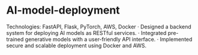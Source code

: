 # AI-model-deployment
 Technologies: FastAPI, Flask, PyTorch, AWS, Docker · Designed a backend system for deploying AI models as RESTful services. · Integrated pre-trained generative models with a user-friendly API interface. · Implemented secure and scalable deployment using Docker and AWS.
